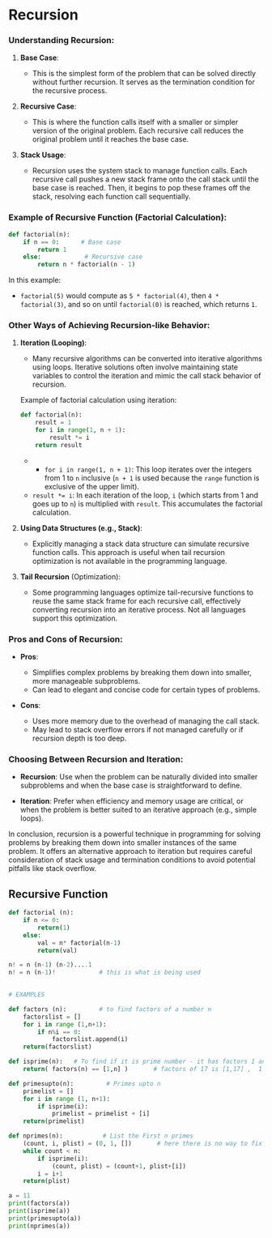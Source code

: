 
# Recursion

### Understanding Recursion:

1. **Base Case**:
   - This is the simplest form of the problem that can be solved directly without further recursion. It serves as the termination condition for the recursive process.

2. **Recursive Case**:
   - This is where the function calls itself with a smaller or simpler version of the original problem. Each recursive call reduces the original problem until it reaches the base case.

3. **Stack Usage**:
   - Recursion uses the system stack to manage function calls. Each recursive call pushes a new stack frame onto the call stack until the base case is reached. Then, it begins to pop these frames off the stack, resolving each function call sequentially.

### Example of Recursive Function (Factorial Calculation):

```python
def factorial(n):
    if n == 0:      # Base case
        return 1
    else:            # Recursive case
        return n * factorial(n - 1)
```

In this example:
- `factorial(5)` would compute as `5 * factorial(4)`, then `4 * factorial(3)`, and so on until `factorial(0)` is reached, which returns `1`.

### Other Ways of Achieving Recursion-like Behavior:

1. **Iteration (Looping)**:
   - Many recursive algorithms can be converted into iterative algorithms using loops. Iterative solutions often involve maintaining state variables to control the iteration and mimic the call stack behavior of recursion.

   Example of factorial calculation using iteration:

   ```python
   def factorial(n):
       result = 1
       for i in range(1, n + 1):
           result *= i
       return result
   ```
    - - `for i in range(1, n + 1)`: This loop iterates over the integers from 1 to `n` inclusive (`n + 1` is used because the `range` function is exclusive of the upper limit).
    - `result *= i`: In each iteration of the loop, `i` (which starts from 1 and goes up to `n`) is multiplied with `result`. This accumulates the factorial calculation.


2. **Using Data Structures (e.g., Stack)**:
   - Explicitly managing a stack data structure can simulate recursive function calls. This approach is useful when tail recursion optimization is not available in the programming language.

3. **Tail Recursion** (Optimization):
   - Some programming languages optimize tail-recursive functions to reuse the same stack frame for each recursive call, effectively converting recursion into an iterative process. Not all languages support this optimization.

### Pros and Cons of Recursion:

- **Pros**:
  - Simplifies complex problems by breaking them down into smaller, more manageable subproblems.
  - Can lead to elegant and concise code for certain types of problems.

- **Cons**:
  - Uses more memory due to the overhead of managing the call stack.
  - May lead to stack overflow errors if not managed carefully or if recursion depth is too deep.

### Choosing Between Recursion and Iteration:

- **Recursion**: Use when the problem can be naturally divided into smaller subproblems and when the base case is straightforward to define.
  
- **Iteration**: Prefer when efficiency and memory usage are critical, or when the problem is better suited to an iterative approach (e.g., simple loops).

In conclusion, recursion is a powerful technique in programming for solving problems by breaking them down into smaller instances of the same problem. It offers an alternative approach to iteration but requires careful consideration of stack usage and termination conditions to avoid potential pitfalls like stack overflow.


## Recursive Function
```python
def factorial (n):
    if n <= 0:
        return(1)
    else:
        val = n* factorial(n-1)
        return(val)

n! = n (n-1) (n-2)....1
n! = n (n-1)!            # this is what is being used
  

# EXAMPLES

def factors (n):         # to find factors of a number n
    factorslist = []
    for i in range (1,n+1):            
        if n%i == 0:
            factorslist.append(i)
    return(factorslist)

def isprime(n):   # To find if it is prime number - it has factors 1 and itself [1,n]
    return( factors(n) == [1,n] )       # factors of 17 is [1,17] ,  1 should not be reported as prime, factors(1) is [1], not [1,1]

def primesupto(n):         # Primes upto n
    primelist = []
    for i in range (1, n+1):
        if isprime(i):
            primelist = primelist + [i]
    return(primelist)

def nprimes(n):           # List the First n primes
    (count, i, plist) = (0, 1, [])       # here there is no way to fix how many repetition so while loop is used
    while count < n:
        if isprime(i):
            (count, plist) = (count+1, plist+[i])
        i = i+1
    return(plist)

a = 11
print(factors(a))
print(isprime(a))
print(primesupto(a))
print(nprimes(a))
```